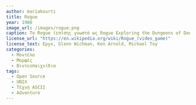 ```yaml
---
author: mariakourti
title: Rogue
year: 1980
image_url: /images/rogue.png
caption: Το Rogue (επίσης γνωστό ως Rogue Exploring the Dungeons of Doom) είναι ένα dungeon crawling videogame των Michael Toy και Glenn Wichman με μετέπειτες συνεισφορές του Ken Arnold. Αναπτύχθηκε το 1980 για Unix-based mainframe systems ως ένα εκτελέσιμο αρχείο ελεύθερης διανομής. Έκτοτε έχουν δημιουργηθεί πρόσθετα ports για σύγχρονα συστήματα από τρίτους που χρησιμοποιούν τον ανοιχτό πλέον πηγαίο κώδικα του παιχνιδιού. Είναι επηρεασμένο από διάφορα text-based computer games, όπως το Colossal Cave Adventure. Επιπλέον, έχει αποτελέσει έμπνευση για πολλά μετέπειτα παιχνίδια, ακόμα και δύο κατηγορίες ονόματι Roguelike και Roguelite games. 
license_url: "https://en.wikipedia.org/wiki/Rogue_(video_game)" 
license_text: Epyx, Glenn Wichman, Ken Arnold, Michael Toy
categories:
  - Μοντέλα
  - Μορφές
  - Βιντεοπαιχνίδια
tags:
  - Open Source
  - UNIX
  - Τέχνη ASCII
  - Adventure
---
```

